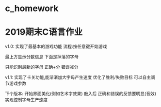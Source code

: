 # c_homework
# 2019期末C语言作业

v1.0:
实现了最基本的游戏功能
流程:按任意键开始游戏

最上方显示分数信息
下面是掉落的字母

只能识别最新的字母 正确+分 错误减分

v1.1:
实现了卡关功能,能渐渐加大字母产生速度
优化了胜利/失败目标
可以自主调节游戏参数


下个版本:
开始界面美化(例如艺术字效果)
敲入后 正确和错误的反馈要明显(音效)
实现控制字母生产速度